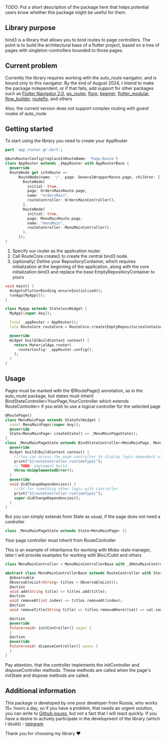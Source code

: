 <!--
This README describes the package. If you publish this package to pub.dev,
this README's contents appear on the landing page for your package.

For information about how to write a good package README, see the guide for
[writing package pages](https://dart.dev/guides/libraries/writing-package-pages).

For general information about developing packages, see the Dart guide for
[creating packages](https://dart.dev/guides/libraries/create-library-packages)
and the Flutter guide for
[developing packages and plugins](https://flutter.dev/developing-packages).
-->

TODO: Put a short description of the package here that helps potential users
know whether this package might be useful for them.

## Library purpose

bind3 is a library that allows you to bind routes to page controllers.
The point is to build the architectural base of a flutter project, based on a tree of pages with
singleton-controllers bounded to those pages.

## Current problem

Currently the library requires working with the auto_route navigator,
and is bound only to this navigator. By the end of August 2024, 
I intend to make the package independent, 
or if that fails, add support for other packages 
such as [Flutter Navigator 2.0](https://docs.flutter.dev/ui/navigation),
[go_router](https://pub.dev/packages/go_router),
[fluro](https://pub.dev/packages/fluro),
[beamer](https://pub.dev/packages/beamer),
[flutter_modular](https://pub.dev/packages/flutter_modular),
[flow_builder](https://pub.dev/packages/flow_builder),
[routefly](https://pub.dev/packages/routefly), and others

Also, the current version does not support complex routing with *guard* routes of auto_route

## Getting started

To start using the library you need to create your AppRouter

```dart
part 'app_router.gr.dart';

@AutoRouterConfig(replaceInRouteName: 'Page,Route')
class AppRouter extends _$AppRouter with AppRouterBase {
  @override
  RouteNode get infoRoute =>
      RouteNode(name: '/', page: GeneralWrapperRoute.page, children: [
        RouteNode(
          initial: true,
          page: OrdersMainRoute.page,
          name: "ordersMain",
          routeController: OrdersMainController(),
        ),
        RouteNode(
          initial: true,
          page: MenuMainRoute.page,
          name: "menuMain",
          routeController: MenuMainController(),
        ),
      ]);
}
```

1. Specify our router as the application router. 
2. Call RouteCore.create() to create the central bind3 node.
3. (optionally) Define your RepositoryContainer,
which requires initialization at the beginning of the application, along with the core initialization bind3 and replace the base EmptyRepositoryContainer to yours

```dart
void main() {
  WidgetsFlutterBinding.ensureInitialized();
  runApp(MyApp());
}

class MyApp extends StatelessWidget {
  MyApp({super.key});

  final _appRouter = AppRouter();
  late RouteCore routeCore = RouteCore.create(EmptyRepositoriesContainer(), _appRouter);

  @override
  Widget build(BuildContext context) {
    return MaterialApp.router(
      routerConfig: _appRouter.config(),
    );
  }
}
```

## Usage

Pages must be marked with the @RoutePage() annotation, as in the auto_route package, but states must inherit BindStateController<YourPage,YourController which extends RouteController> if you wish to use a logical controller for the selected page

```dart
@RoutePage()
class MenuMainPage extends StatefulWidget {
  const MenuMainPage({super.key});
  @override
  State<MenuMainPage> createState() => _MenuMainPageState();
}
class _MenuMainPageState extends BindStateController<MenuMainPage, MenuMainController> {
  @override
  Widget build(BuildContext context) {
    ///You can access the page controller to display logic-dependent widgets
    print("${routeController.runtimeType}");
    // TODO: implement build
    throw UnimplementedError();
  }
  @override
  void didChangeDependencies() {
    ///Or for something other logic with controller
    print("${routeController.runtimeType}");
    super.didChangeDependencies();
  }
}
```

But you can simply extends from State as usual, if the page does not need a controller

```dart
class _MenuMainPageState extends State<MenuMainPage> {}
```

Your page controller must inherit from RouteController

This is an example of inheritance for working with Mobx state manager, later I will provide examples for working with Bloc/Cubit and others

```dart
class MenuMainController = MenuMainControllerBase with _$MenuMainController;

abstract class MenuMainControllerBase extends RouteController with Store {
  @observable
  ObservableList<String> titles = ObservableList();
  @action
  void add(String title) => titles.add(title);
  @action
  void removeAt(int index) => titles.removeAt(index);
  @action
  void removeTitle(String title) => titles.removeWhere((val) => val.compareTo(title) == 0);

  @action
  @override
  Future<void> initController() async {
  }
  @action
  @override
  Future<void> disposeController() async {
  }
}
```

Pay attention, that the controller implements the initController and disposeController methods. These methods are called when the page's initState and dispose methods are called.

## Additional information

This package is developed by one poor developer from Russia,
who works 15+ hours a day, so if you have a problem,
that needs an urgent solution, you can write to
[Github issues](https://github.com/Rr01010010/bind3/issues), 
but not a fact that I will react quickly.
If you have a desire to actively participate in the development
of the library (which I doubt) - [telegram](https://t.me/Rr01010010)

Thank you for choosing my library :heart:
